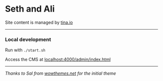 # Seth and Ali

Site content is managed by [tina.io](https://tina.io/)

---

### Local development

Run with `./start.sh`

Access the CMS at [localhost:4000/admin/index.html](http://localhost:4000/admin/index.html)

---

_Thanks to Sal from [wowthemes.net](https://www.wowthemes.net/donate) for the initial theme_